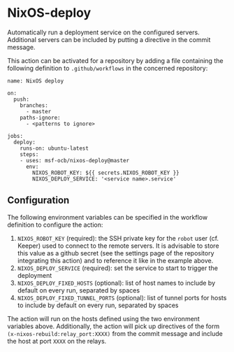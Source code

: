 # NixOS-deploy
Automatically run a deployment service on the configured servers.
Additional servers can be included by putting a directive in the commit message.

This action can be activated for a repository by adding a file containing
the following definition to `.github/workflows` in the concerned repository:
```
name: NixOS deploy

on:
  push:
    branches:
      - master
    paths-ignore:
      - <patterns to ignore>

jobs:
  deploy:
    runs-on: ubuntu-latest
    steps:
    - uses: msf-ocb/nixos-deploy@master
      env:
        NIXOS_ROBOT_KEY: ${{ secrets.NIXOS_ROBOT_KEY }}
        NIXOS_DEPLOY_SERVICE: '<service name>.service'
```

## Configuration

The following environment variables can be specified
in the workflow definition to configure the action:
1. `NIXOS_ROBOT_KEY` (required):
   the SSH private key for the `robot` user (cf. Keeper) used to connect to the remote servers.
   It is advisable to store this value as a github secret
   (see the settings page of the repository integrating this action)
   and to reference it like in the example above.
1. `NIXOS_DEPLOY_SERVICE` (required):
   set the service to start to trigger the deployment
1. `NIXOS_DEPLOY_FIXED_HOSTS` (optional):
   list of host names to include by default on every run, separated by spaces
1. `NIXOS_DEPLOY_FIXED_TUNNEL_PORTS` (optional):
   list of tunnel ports for hosts to include by default on every run, separated by spaces

The action will run on the hosts defined using the two environment variables above.
Additionally, the action will pick up directives of the form `(x-nixos-rebuild:relay_port:XXXX)`
from the commit message and include the host at port `XXXX` on the relays.

